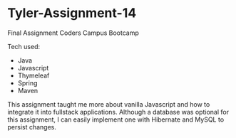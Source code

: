 # Tyler-Assignment-14
Final Assignment Coders Campus Bootcamp

Tech used:
- Java
- Javascript
- Thymeleaf
- Spring
- Maven

This assignment taught me more about vanilla Javascript and how to integrate it into fullstack applications. 
Although a database was optional for this assignment, I can easily implement one with Hibernate and MySQL to persist changes.
